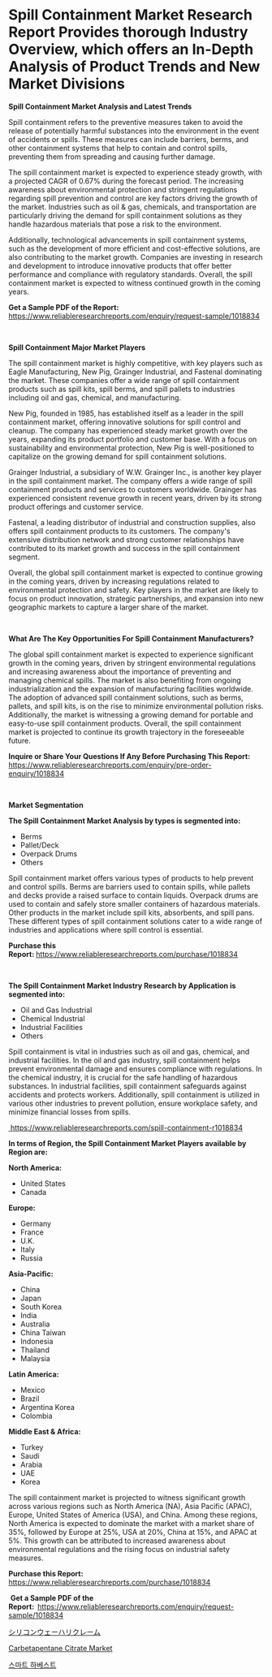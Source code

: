 <p><h1>Spill Containment Market Research Report Provides thorough Industry Overview, which offers an In-Depth Analysis of Product Trends and New Market Divisions</h1></p><p><strong>Spill Containment Market Analysis and Latest Trends</strong></p>
<p><p>Spill containment refers to the preventive measures taken to avoid the release of potentially harmful substances into the environment in the event of accidents or spills. These measures can include barriers, berms, and other containment systems that help to contain and control spills, preventing them from spreading and causing further damage.</p><p>The spill containment market is expected to experience steady growth, with a projected CAGR of 0.67% during the forecast period. The increasing awareness about environmental protection and stringent regulations regarding spill prevention and control are key factors driving the growth of the market. Industries such as oil & gas, chemicals, and transportation are particularly driving the demand for spill containment solutions as they handle hazardous materials that pose a risk to the environment.</p><p>Additionally, technological advancements in spill containment systems, such as the development of more efficient and cost-effective solutions, are also contributing to the market growth. Companies are investing in research and development to introduce innovative products that offer better performance and compliance with regulatory standards. Overall, the spill containment market is expected to witness continued growth in the coming years.</p></p>
<p><strong>Get a Sample PDF of the Report:&nbsp;</strong> <a href="https://www.reliableresearchreports.com/enquiry/request-sample/1018834">https://www.reliableresearchreports.com/enquiry/request-sample/1018834</a></p>
<p>&nbsp;</p>
<p><strong>Spill Containment Major Market Players</strong></p>
<p><p>The spill containment market is highly competitive, with key players such as Eagle Manufacturing, New Pig, Grainger Industrial, and Fastenal dominating the market. These companies offer a wide range of spill containment products such as spill kits, spill berms, and spill pallets to industries including oil and gas, chemical, and manufacturing.</p><p>New Pig, founded in 1985, has established itself as a leader in the spill containment market, offering innovative solutions for spill control and cleanup. The company has experienced steady market growth over the years, expanding its product portfolio and customer base. With a focus on sustainability and environmental protection, New Pig is well-positioned to capitalize on the growing demand for spill containment solutions.</p><p>Grainger Industrial, a subsidiary of W.W. Grainger Inc., is another key player in the spill containment market. The company offers a wide range of spill containment products and services to customers worldwide. Grainger has experienced consistent revenue growth in recent years, driven by its strong product offerings and customer service.</p><p>Fastenal, a leading distributor of industrial and construction supplies, also offers spill containment products to its customers. The company's extensive distribution network and strong customer relationships have contributed to its market growth and success in the spill containment segment.</p><p>Overall, the global spill containment market is expected to continue growing in the coming years, driven by increasing regulations related to environmental protection and safety. Key players in the market are likely to focus on product innovation, strategic partnerships, and expansion into new geographic markets to capture a larger share of the market.</p></p>
<p>&nbsp;</p>
<p><strong>What Are The Key Opportunities For Spill Containment Manufacturers?</strong></p>
<p><p>The global spill containment market is expected to experience significant growth in the coming years, driven by stringent environmental regulations and increasing awareness about the importance of preventing and managing chemical spills. The market is also benefiting from ongoing industrialization and the expansion of manufacturing facilities worldwide. The adoption of advanced spill containment solutions, such as berms, pallets, and spill kits, is on the rise to minimize environmental pollution risks. Additionally, the market is witnessing a growing demand for portable and easy-to-use spill containment products. Overall, the spill containment market is projected to continue its growth trajectory in the foreseeable future.</p></p>
<p><strong>Inquire or Share Your Questions If Any Before Purchasing This Report:</strong> <a href="https://www.reliableresearchreports.com/enquiry/pre-order-enquiry/1018834">https://www.reliableresearchreports.com/enquiry/pre-order-enquiry/1018834</a></p>
<p>&nbsp;</p>
<p><strong>Market Segmentation</strong></p>
<p><strong>The Spill Containment Market Analysis by types is segmented into:</strong></p>
<p><ul><li>Berms</li><li>Pallet/Deck</li><li>Overpack Drums</li><li>Others</li></ul></p>
<p><p>Spill containment market offers various types of products to help prevent and control spills. Berms are barriers used to contain spills, while pallets and decks provide a raised surface to contain liquids. Overpack drums are used to contain and safely store smaller containers of hazardous materials. Other products in the market include spill kits, absorbents, and spill pans. These different types of spill containment solutions cater to a wide range of industries and applications where spill control is essential.</p></p>
<p><strong>Purchase this Report:&nbsp;</strong><a href="https://www.reliableresearchreports.com/purchase/1018834">https://www.reliableresearchreports.com/purchase/1018834</a></p>
<p>&nbsp;</p>
<p><strong>The Spill Containment Market Industry Research by Application is segmented into:</strong></p>
<p><ul><li>Oil and Gas Industrial</li><li>Chemical Industrial</li><li>Industrial Facilities</li><li>Others</li></ul></p>
<p><p>Spill containment is vital in industries such as oil and gas, chemical, and industrial facilities. In the oil and gas industry, spill containment helps prevent environmental damage and ensures compliance with regulations. In the chemical industry, it is crucial for the safe handling of hazardous substances. In industrial facilities, spill containment safeguards against accidents and protects workers. Additionally, spill containment is utilized in various other industries to prevent pollution, ensure workplace safety, and minimize financial losses from spills.</p></p>
<p><a href="https://www.reliableresearchreports.com/spill-containment-r1018834">&nbsp;https://www.reliableresearchreports.com/spill-containment-r1018834</a></p>
<p><strong>In terms of Region, the Spill Containment Market Players available by Region are:</strong></p>
<p>
    <p> <strong> North America: </strong>
        <ul>
            <li>United States</li>
            <li>Canada</li>
        </ul>
        </p> 
    <p> <strong> Europe: </strong>
        <ul>
            <li>Germany</li>
            <li>France</li>
            <li>U.K.</li>
            <li>Italy</li>
            <li>Russia</li>
        </ul>
        </p> 
    <p> <strong> Asia-Pacific: </strong>
        <ul>
            <li>China</li>
            <li>Japan</li>
            <li>South Korea</li>
            <li>India</li>
            <li>Australia</li>
            <li>China Taiwan</li>
            <li>Indonesia</li>
            <li>Thailand</li>
            <li>Malaysia</li>
        </ul>
        </p> 
    <p> <strong> Latin America: </strong>
        <ul>
            <li>Mexico</li>
            <li>Brazil</li>
            <li>Argentina Korea</li>
            <li>Colombia</li>
        </ul>
        </p> 
    <p> <strong> Middle East & Africa: </strong>
        <ul>
            <li>Turkey</li>
            <li>Saudi</li>
            <li>Arabia</li>
            <li>UAE</li>
            <li>Korea</li>
        </ul>
    </p>
    </p>
<p><p>The spill containment market is projected to witness significant growth across various regions such as North America (NA), Asia Pacific (APAC), Europe, United States of America (USA), and China. Among these regions, North America is expected to dominate the market with a market share of 35%, followed by Europe at 25%, USA at 20%, China at 15%, and APAC at 5%. This growth can be attributed to increased awareness about environmental regulations and the rising focus on industrial safety measures.</p></p>
<p><strong>Purchase this Report: </strong><a href="https://www.reliableresearchreports.com/purchase/1018834">https://www.reliableresearchreports.com/purchase/1018834</a></p>
<p>&nbsp;<strong>Get a Sample PDF of the Report:&nbsp;&nbsp;</strong><a href="https://www.reliableresearchreports.com/enquiry/request-sample/1018834">https://www.reliableresearchreports.com/enquiry/request-sample/1018834</a></p>
<p><strong></strong></p>
<p><p><a href="https://github.com/JacksonWiza1924/Market-Research-Report-List-1/blob/main/807440421213.md">シリコンウェーハリクレーム</a></p><p><a href="https://summer-dogwood-3e9.notion.site/Carbetapentane-Citrate-Market-Research-Report-Provides-thorough-Industry-Overview-which-offers-an-I-0abcb69f1f704af8bead0eef1c6e3ec6">Carbetapentane Citrate Market</a></p><p><a href="https://github.com/RichardLueilwitz787/Market-Research-Report-List-1/blob/main/165982419758.md">스마트 하베스트</a></p></p>